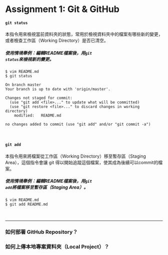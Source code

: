 # Assignment 1: Git & GitHub




#### <code class="highlighter">git status</code>

本指令用來檢視當前資料夾的狀態，常用於檢視資料夾中的檔案有哪些新的變更，或者檢查工作區（Working Directory）是否已清空。

##### 使用情境舉例：編輯README檔案後，用<code class="highlighter">git status</code>來檢視新的變更。

```
$ vim README.md
$ git status

On branch master
Your branch is up to date with 'origin/master'.

Changes not staged for commit:
  (use "git add <file>..." to update what will be committed)
  (use "git restore <file>..." to discard changes in working directory)
	modified:   README.md

no changes added to commit (use "git add" and/or "git commit -a")
``` 
<br>


#### <code class="highlighter">git add</code>

本指令用來將檔案從工作區（Working Directory）移至暫存區（Staging Area），這個指令會讓 git 得以開始追蹤這個檔案，使其成為後續可以commit的檔案。

##### 使用情境舉例：編輯README檔案後，用<code class="highlighter">git add</code>將檔案移至暫存區（Staging Area）。

```
$ vim README.md
$ git add README.md 
```
<br>


---

### 如何部署 GitHub Repository？ 


### 如何上傳本地專案資料夾（Local Project）？

